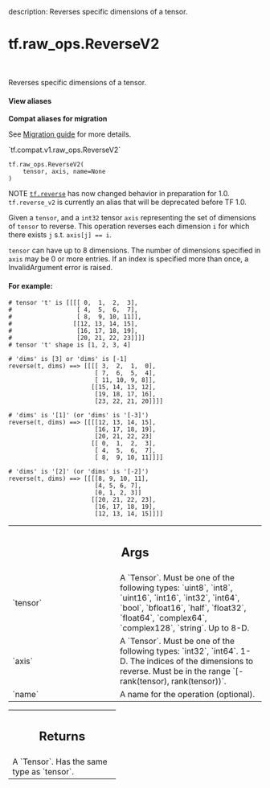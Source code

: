description: Reverses specific dimensions of a tensor.

<div itemscope itemtype="http://developers.google.com/ReferenceObject">
<meta itemprop="name" content="tf.raw_ops.ReverseV2" />
<meta itemprop="path" content="Stable" />
</div>

# tf.raw_ops.ReverseV2

<!-- Insert buttons and diff -->

<table class="tfo-notebook-buttons tfo-api nocontent" align="left">

</table>



Reverses specific dimensions of a tensor.

<section class="expandable">
  <h4 class="showalways">View aliases</h4>
  <p>
<b>Compat aliases for migration</b>
<p>See
<a href="https://www.tensorflow.org/guide/migrate">Migration guide</a> for
more details.</p>
<p>`tf.compat.v1.raw_ops.ReverseV2`</p>
</p>
</section>

<pre class="devsite-click-to-copy prettyprint lang-py tfo-signature-link">
<code>tf.raw_ops.ReverseV2(
    tensor, axis, name=None
)
</code></pre>



<!-- Placeholder for "Used in" -->

NOTE <a href="../../tf/reverse.md"><code>tf.reverse</code></a> has now changed behavior in preparation for 1.0.
`tf.reverse_v2` is currently an alias that will be deprecated before TF 1.0.

Given a `tensor`, and a `int32` tensor `axis` representing the set of
dimensions of `tensor` to reverse. This operation reverses each dimension
`i` for which there exists `j` s.t. `axis[j] == i`.

`tensor` can have up to 8 dimensions. The number of dimensions specified
in `axis` may be 0 or more entries. If an index is specified more than
once, a InvalidArgument error is raised.

#### For example:



```
# tensor 't' is [[[[ 0,  1,  2,  3],
#                  [ 4,  5,  6,  7],
#                  [ 8,  9, 10, 11]],
#                 [[12, 13, 14, 15],
#                  [16, 17, 18, 19],
#                  [20, 21, 22, 23]]]]
# tensor 't' shape is [1, 2, 3, 4]

# 'dims' is [3] or 'dims' is [-1]
reverse(t, dims) ==> [[[[ 3,  2,  1,  0],
                        [ 7,  6,  5,  4],
                        [ 11, 10, 9, 8]],
                       [[15, 14, 13, 12],
                        [19, 18, 17, 16],
                        [23, 22, 21, 20]]]]

# 'dims' is '[1]' (or 'dims' is '[-3]')
reverse(t, dims) ==> [[[[12, 13, 14, 15],
                        [16, 17, 18, 19],
                        [20, 21, 22, 23]
                       [[ 0,  1,  2,  3],
                        [ 4,  5,  6,  7],
                        [ 8,  9, 10, 11]]]]

# 'dims' is '[2]' (or 'dims' is '[-2]')
reverse(t, dims) ==> [[[[8, 9, 10, 11],
                        [4, 5, 6, 7],
                        [0, 1, 2, 3]]
                       [[20, 21, 22, 23],
                        [16, 17, 18, 19],
                        [12, 13, 14, 15]]]]
```

<!-- Tabular view -->
 <table class="responsive fixed orange">
<colgroup><col width="214px"><col></colgroup>
<tr><th colspan="2"><h2 class="add-link">Args</h2></th></tr>

<tr>
<td>
`tensor`
</td>
<td>
A `Tensor`. Must be one of the following types: `uint8`, `int8`, `uint16`, `int16`, `int32`, `int64`, `bool`, `bfloat16`, `half`, `float32`, `float64`, `complex64`, `complex128`, `string`.
Up to 8-D.
</td>
</tr><tr>
<td>
`axis`
</td>
<td>
A `Tensor`. Must be one of the following types: `int32`, `int64`.
1-D. The indices of the dimensions to reverse. Must be in the range
`[-rank(tensor), rank(tensor))`.
</td>
</tr><tr>
<td>
`name`
</td>
<td>
A name for the operation (optional).
</td>
</tr>
</table>



<!-- Tabular view -->
 <table class="responsive fixed orange">
<colgroup><col width="214px"><col></colgroup>
<tr><th colspan="2"><h2 class="add-link">Returns</h2></th></tr>
<tr class="alt">
<td colspan="2">
A `Tensor`. Has the same type as `tensor`.
</td>
</tr>

</table>

